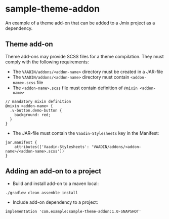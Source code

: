 # sample-theme-addon

An example of a theme add-on that can be added to a Jmix project as a dependency.

## Theme add-on

Theme add-ons may provide SCSS files for a theme compilation. They must comply with the following requirements:

* The `VAADIN/addons/<addon-name>` directory must be created in a JAR-file
* The `VAADIN/addons/<addon-name>` directory must contain `<addon-name>.scss` file
* The `<addon-name>.scss` file must contain definition of `@mixin <addon-name>`

```
// mandatory mixin definition
@mixin <addon-name> {
  .v-button.demo-button {
    background: red;
  }
}
```

* The JAR-file must contain the `Vaadin-Stylesheets` key in the Manifest:

```
jar.manifest {
    attributes(['Vaadin-Stylesheets': 'VAADIN/addons/<addon-name>/<addon-name>.scss'])
}
```

## Adding an add-on to a project

* Build and install add-on to a maven local:

```
./gradlew clean assemble install
```

* Include add-on dependency to a project:

```
implementation 'com.example:sample-theme-addon:1.0-SNAPSHOT'
```
